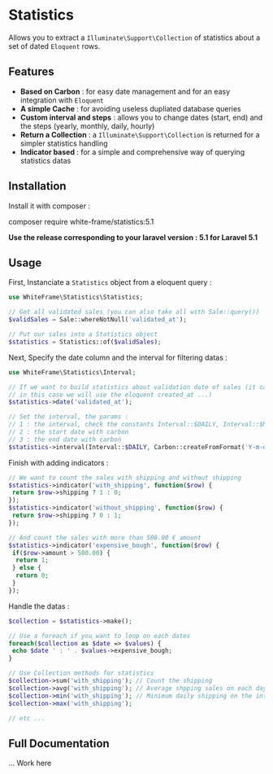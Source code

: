 # Statistics

Allows you to extract a `Illuminate\Support\Collection` of statistics about a set of dated `Eloquent` rows.

## Features
  * **Based on Carbon** : for easy date management and for an easy integration with `Eloquent`
  * **A simple Cache** : for avoiding useless dupliated database queries
  * **Custom interval and steps** : allows you to change dates (start, end) and the steps (yearly, monthly, daily, hourly)
  * **Return a Collection** : a `Illuminate\Support\Collection` is returned for a simpler statistics handling
  * **Indicator based** : for a simple and comprehensive way of querying statistics datas

## Installation

Install it with composer :

   composer require white-frame/statistics:5.1

**Use the release corresponding to your laravel version : 5.1 for Laravel 5.1**

## Usage

First, Instanciate a `Statistics` object from a eloquent query :

```php
use WhiteFrame\Statistics\Statistics;

// Get all validated sales (you can also take all with Sale::query())
$validSales = Sale::whereNotNull('validated_at');

// Put our sales into a Statistics object
$statistics = Statistics::of($validSales);
```

Next, Specify the date column and the interval for filtering datas :

```php
use WhiteFrame\Statistics\Interval;

// If we want to build statistics about validation date of sales (it can be also of the creation date, 
// in this case we will use the eloquent created_at ...) 
$statistics->date('validated_at');

// Set the interval, the params :
// 1 : the interval, check the constants Interval::$DAILY, Interval::$MONTHLY etc ... or use the string "daily", "monthly" instead
// 2 : the start date with carbon
// 3 : the end date with carbon
$statistics->interval(Interval::$DAILY, Carbon::createFromFormat('Y-m-d', '2016-01-01'), Carbon::now())
```

Finish with adding indicators :

```php
// We want to count the sales with shipping and without shipping
$statistics->indicator('with_shipping', function($row) {
 return $row->shipping ? 1 : 0;
});
$statistics->indicator('without_shipping', function($row) {
 return $row->shipping ? 0 : 1;
});

// And count the sales with more than 500.00 € amount
$statistics->indicator('expensive_bough', function($row) {
 if($row->amount > 500.00) {
  return 1;
 } else {
  return 0;
 }
});
```

Handle the datas :
```php
$collection = $statistics->make();

// Use a foreach if you want to loop on each dates
foreach($collection as $date => $values) {
 echo $date ' : ' . $values->expensive_bough;
}

// Use Collection methods for statistics
$collection->sum('with_shipping'); // Count the shipping
$collection->avg('with_shipping'); // Average shpping sales on each days on the interval (if you selected daily)
$collection->min('with_shipping'); // Minimum daily shipping on the interval
$collection->max('with_shipping');

// etc ...
```

## Full Documentation

... Work here
